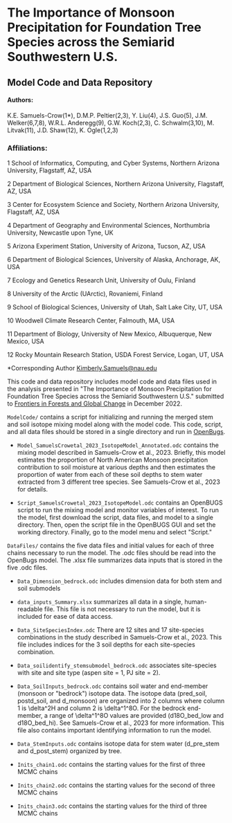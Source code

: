 # The Importance of Monsoon Precipitation for Foundation Tree Species across the Semiarid Southwestern U.S.

## Model Code and Data Repository

#### Authors:

K.E. Samuels-Crow(1\*), D.M.P. Peltier(2,3), Y. Liu(4), J.S. Guo(5),
J.M. Welker(6,7,8), W.R.L. Anderegg(9), G.W. Koch(2,3), C.
Schwalm(3,10), M. Litvak(11), J.D. Shaw(12), K. Ogle(1,2,3)

### Affiliations:

1 School of Informatics, Computing, and Cyber Systems, Northern Arizona
University, Flagstaff, AZ, USA

2 Department of Biological Sciences, Northern Arizona University,
Flagstaff, AZ, USA

3 Center for Ecosystem Science and Society, Northern Arizona University,
Flagstaff, AZ, USA

4 Department of Geography and Environmental Sciences, Northumbria
University, Newcastle upon Tyne, UK

5 Arizona Experiment Station, University of Arizona, Tucson, AZ, USA

6 Department of Biological Sciences, University of Alaska, Anchorage,
AK, USA

7 Ecology and Genetics Research Unit, University of Oulu, Finland

8 University of the Arctic (UArctic), Rovaniemi, Finland

9 School of Biological Sciences, University of Utah, Salt Lake City, UT,
USA

10 Woodwell Climate Research Center, Falmouth, MA, USA

11 Department of Biology, University of New Mexico, Albuquerque, New
Mexico, USA

12 Rocky Mountain Research Station, USDA Forest Service, Logan, UT, USA

\*Corresponding Author
[Kimberly.Samuels\@nau.edu](mailto:Kimberly.Samuels@nau.edu)

This code and data repository includes model code and data files used in
the analysis presented in "The Importance of Monsoon Precipitation for
Foundation Tree Species across the Semiarid Southwestern U.S." submitted
to [Frontiers in Forests and Global
Change](https://www.frontiersin.org/journals/forests-and-global-change)
in December 2022.

`ModelCode/` contains a script for initializing and running the merged
stem and soil isotope mixing model along with the model code. This code,
script, and all data files should be stored in a single directory and
run in
[OpenBugs](https://www.mrc-bsu.cam.ac.uk/software/bugs/openbugs/).

-   `Model_SamuelsCrowetal_2023_IsotopeModel_Annotated.odc` contains the mixing model described in Samuels-Crow et al., 2023. Briefly, this model estimates the proportion of North American Monsoon precipitation contribution to soil moisture at various depths and then estimates the proportion of water from each of these soil depths to stem water extracted from 3 different tree species. See Samuels-Crow et al., 2023 for details.

-   `Script_SamuelsCrowetal_2023_IsotopeModel.odc` contains an OpenBUGS script to run the mixing model and monitor variables of interest. To run the model, first download the script, data files, and model to a single directory. Then, open the script file in the OpenBUGS GUI and set the working directory. Finally, go to the model menu and select "Script."

`DataFiles/` contains the five data files and initial values for each of three chains necessary to run the
model. The .odc files should be read into the OpenBugs model. The
.xlsx file summarizes data inputs that is stored in the five .odc files.

-   `Data_Dimension_bedrock.odc` includes dimension data for both stem and soil submodels

-   `data_inputs_Summary.xlsx` summarizes all data in a single,
    human-readable file. This file is not necessary to run the model, but it is included for ease of data access.

-   `Data_SiteSpeciesIndex.odc` There are 12 sites and 17 site-species combinations in the study described in Samuels-Crow et al., 2023. This file includes indices for the 3 soil depths for each site-species combination.

-   `Data_soilidentify_stemsubmodel_bedrock.odc` associates site-species with site and site type (aspen site = 1, PJ site = 2).

-   `Data_SoilInputs_bedrock.odc` contains soil water and end-member (monsoon or "bedrock") isotope data. The isotope data (pred_soil, postd_soil, and d_monsoon) are organized into 2 columns where column 1 is \delta^2H and column 2 is \delta^1^8O. For the bedrock end-member, a range of \delta^1^8O values are provided (d18O_bed_low and d18O_bed_hi). See Samuels-Crow et al., 2023 for more information. This file also contains important identifying information to run the model.

-   `Data_StemInputs.odc` contains isotope data for stem water (d_pre_stem and d_post_stem) organized by tree.

-   `Inits_chain1.odc` contains the starting values for the first of
    three MCMC chains

-   `Inits_chain2.odc` contains the starting values for the second of
    three MCMC chains

-   `Inits_chain3.odc` contains the starting values for the third of
    three MCMC chains
